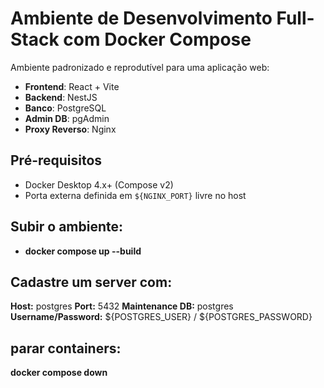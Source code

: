 # Ambiente de Desenvolvimento Full-Stack com Docker Compose
Ambiente padronizado e reprodutível para uma aplicação web:
- **Frontend**: React + Vite
- **Backend**: NestJS
- **Banco**: PostgreSQL 
- **Admin DB**: pgAdmin 
- **Proxy Reverso**: Nginx 

## Pré-requisitos
- Docker Desktop 4.x+ (Compose v2)
- Porta externa definida em `${NGINX_PORT}` livre no host

## Subir o ambiente:
- **docker compose up --build**

## Cadastre um server com:
**Host:** postgres
**Port:** 5432
**Maintenance DB:** postgres
**Username/Password:** ${POSTGRES_USER} / ${POSTGRES_PASSWORD}

## parar containers:
**docker compose down** 
